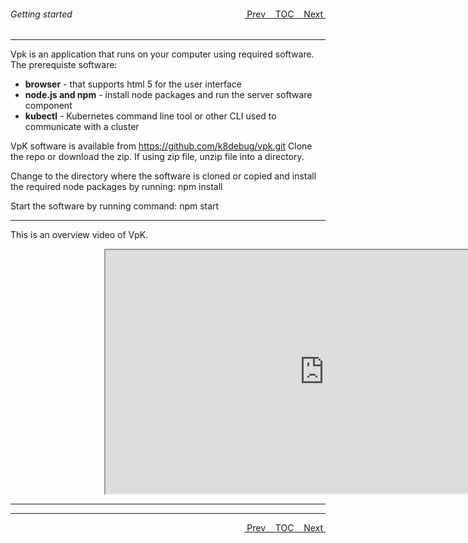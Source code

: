 <topicKey gettingstarted/>
<topicBack id="topicNext" link="generalusage"/>
<topicNext id="topicBack" link="toc"/>

<a style="float: right;" href="javascript:docNextTopic()">&nbsp;&nbsp;Next&nbsp;<i class="fas fa-lg fa-arrow-right"></i></a>
<a style="float: right;" href="javascript:docNextTopic('toc')">&nbsp;&nbsp;TOC&nbsp;&nbsp;</a>
<a style="float: right;" href="javascript:docPrevTopic()"><i class="fas fa-lg fa-arrow-left"></i>&nbsp;Prev&nbsp;&nbsp;</a>

###### Getting started
---

Vpk is an application that runs on your computer using required software. The prerequiste software:

- __browser__ - that supports html 5 for the user interface 
- __node.js and npm__ - install node packages and run the server software component 
- __kubectl__ - Kubernetes command line tool or other CLI used to communicate with a cluster 


VpK software is available from https://github.com/k8debug/vpk.git Clone the repo or download the zip.  If using zip file, unzip file into a directory.

Change to the directory where the software is cloned or copied and install the required node packages by running: npm install

Start the software by running command: npm start

---

This is an overview video of VpK.  

<div style="margin-left: 150px;">
    <iframe width="700" height="390" src="https://youtu.be/xYWIyCwp99Y ">
    </iframe>
</div>

---


---

<a style="float: right;" href="javascript:docNextTopic()">&nbsp;&nbsp;Next&nbsp;<i class="fas fa-lg fa-arrow-right"></i></a>
<a style="float: right;" href="javascript:docNextTopic('toc')">&nbsp;&nbsp;TOC&nbsp;&nbsp;</a>
<a style="float: right;" href="javascript:docPrevTopic()"><i class="fas fa-lg fa-arrow-left"></i>&nbsp;Prev&nbsp;&nbsp;</a>

